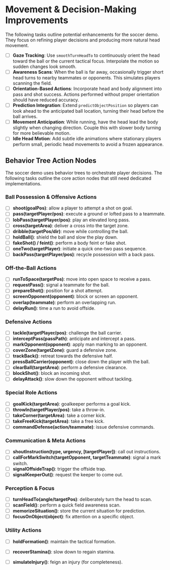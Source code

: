 # Movement & Decision-Making Improvements

The following tasks outline potential enhancements for the soccer demo.
They focus on refining player decisions and producing more natural head movement.

- [ ] **Gaze Tracking**: Use `smoothTurnHeadTo` to continuously orient the head toward the ball or the current tactical focus. Interpolate the motion so sudden changes look smooth.
- [ ] **Awareness Scans**: When the ball is far away, occasionally trigger short head turns to nearby teammates or opponents. This simulates players scanning the field.
- [ ] **Orientation-Based Actions**: Incorporate head and body alignment into pass and shot success. Actions performed without proper orientation should have reduced accuracy.
- [ ] **Prediction Integration**: Extend `predictObjectPosition` so players can look ahead to the anticipated ball location, turning their head before the ball arrives.
- [ ] **Movement Anticipation**: While running, have the head lead the body slightly when changing direction. Couple this with slower body turning for more believable motion.
- [ ] **Idle Head Motion**: Add subtle idle animations where stationary players perform small, periodic head movements to avoid a frozen appearance.

## Behavior Tree Action Nodes

The soccer demo uses behavior trees to orchestrate player decisions. The
following tasks outline the core action nodes that still need dedicated
implementations.

### Ball Possession & Offensive Actions
- [ ] **shoot(goalPos)**: allow a player to attempt a shot on goal.
- [ ] **pass(targetPlayer/pos)**: execute a ground or lofted pass to a teammate.
- [ ] **lobPass(targetPlayer/pos)**: play an elevated long pass.
- [ ] **cross(targetArea)**: deliver a cross into the target zone.
- [ ] **dribble(targetPos/dir)**: move while controlling the ball.
- [ ] **holdBall()**: shield the ball and slow the play down.
- [ ] **fakeShot() / feint()**: perform a body feint or fake shot.
- [ ] **oneTwo(targetPlayer)**: initiate a quick one-two pass sequence.
- [ ] **backPass(targetPlayer/pos)**: recycle possession with a back pass.

### Off-the-Ball Actions
- [ ] **runToSpace(targetPos)**: move into open space to receive a pass.
- [ ] **requestPass()**: signal a teammate for the ball.
- [ ] **prepareShot()**: position for a shot attempt.
- [ ] **screenOpponent(opponent)**: block or screen an opponent.
- [ ] **overlap(teammate)**: perform an overlapping run.
- [ ] **delayRun()**: time a run to avoid offside.

### Defensive Actions
- [ ] **tackle(targetPlayer/pos)**: challenge the ball carrier.
- [ ] **interceptPass(passPath)**: anticipate and intercept a pass.
- [ ] **markOpponent(opponent)**: apply man marking to an opponent.
- [ ] **coverZone(targetZone)**: guard a defensive zone.
- [ ] **trackBack()**: retreat towards the defensive half.
- [ ] **pressBallCarrier(opponent)**: close down the player with the ball.
- [ ] **clearBall(targetArea)**: perform a defensive clearance.
- [ ] **blockShot()**: block an incoming shot.
- [ ] **delayAttack()**: slow down the opponent without tackling.

### Special Role Actions
- [ ] **goalKick(targetArea)**: goalkeeper performs a goal kick.
- [ ] **throwIn(targetPlayer/pos)**: take a throw-in.
- [ ] **takeCorner(targetArea)**: take a corner kick.
- [ ] **takeFreeKick(targetArea)**: take a free kick.
- [ ] **commandDefense(action/teammate)**: issue defensive commands.

### Communication & Meta Actions
- [ ] **shoutInstruction(type, urgency, [targetPlayer])**: call out instructions.
- [ ] **callForMarkSwitch(targetOpponent, targetTeammate)**: signal a mark switch.
- [ ] **signalOffsideTrap()**: trigger the offside trap.
- [ ] **signalKeeperOut()**: request the keeper to come out.

### Perception & Focus
- [ ] **turnHeadTo(angle/targetPos)**: deliberately turn the head to scan.
- [ ] **scanField()**: perform a quick field awareness scan.
- [ ] **memorizeSituation()**: store the current situation for prediction.
- [ ] **focusOnObject(object)**: fix attention on a specific object.

### Utility Actions
- [ ] **holdFormation()**: maintain the tactical formation.
- [ ] **recoverStamina()**: slow down to regain stamina.
- [ ] **simulateInjury()**: feign an injury (for completeness).

